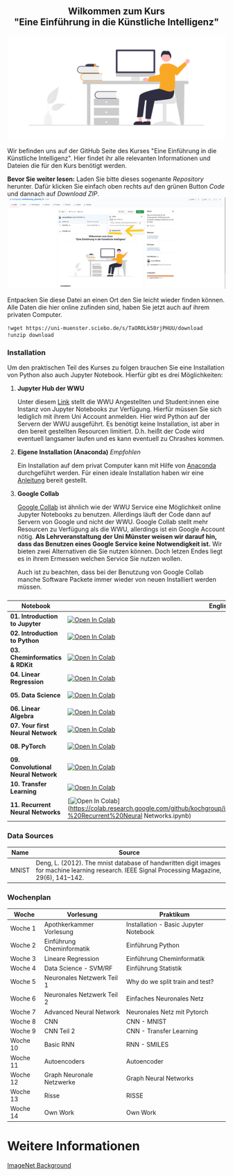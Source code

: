 
<h2 align ="center">Wilkommen zum Kurs <br> "Eine Einführung in die Künstliche Intelligenz"</h2>

![](Notebooks/Img/general/hello.png)

Wir befinden uns auf der GitHub Seite des Kurses "Eine Einführung in die Künstliche Intelligenz". Hier findet ihr alle relevanten Informationen und Dateien die für den Kurs benötigt werden.

**Bevor Sie weiter lesen:**
Laden Sie bitte dieses sogenante *Repository* herunter. Dafür klicken Sie einfach oben rechts auf den grünen Button *Code* und dannach auf *Download ZIP*.  
![](Notebooks/Img/install_git.png)

Entpacken Sie diese Datei an einen Ort den Sie leicht wieder finden können. Alle Daten die hier online zufinden sind, haben Sie jetzt auch auf ihrem privaten Computer.

```
!wget https://uni-muenster.sciebo.de/s/TaOR0Lk50rjPHUU/download
!unzip download
```

### Installation
Um den praktischen Teil des Kurses zu folgen brauchen Sie eine Installation von Python also auch Jupyter Notebook. 
Hierfür gibt es drei Möglichkeiten:
1. **Jupyter Hub der WWU**

   Unter diesem [Link](https://jupyterhub.wwu.de/hub/spawn) stellt die WWU Angestellten und Student:innen eine Instanz von Jupyter Notebooks zur Verfügung.
   Hierfür müssen Sie sich lediglich mit ihrem Uni Account anmelden. Hier wird Python auf der Servern der WWU ausgeführt.
   Es benötigt keine Installation, ist aber in den bereit gestellten Resourcen limitiert. D.h. heißt der Code wird eventuell langsamer laufen und es kann eventuell zu Chrashes kommen.
1. **Eigene Installation (Anaconda)** *Empfohlen*

   Ein Installation auf dem privat Computer kann mit Hilfe von [Anaconda](https://www.anaconda.com/) durchgeführt werden.
   Für einen ideale Installation haben wir eine [Anleitung](installation.pdf) bereit gestellt.
1. **Google Collab**
 
   [Google Collab](https://colab.research.google.com/) ist ähnlich wie der WWU Service eine Möglichkeit online Jupyter Notebooks zu benutzen.
   Allerdings läuft der Code dann auf Servern von Google und nicht der WWU. 
   Google Collab stellt mehr Resourcen zu Verfügung als die WWU, allerdings ist ein Google Account nötig.
   **Als Lehrveranstaltung der Uni Münster weisen wir darauf hin, dass das Benutzen eines Google Service keine Notwendigkeit ist.** Wir bieten zwei Alternativen die  Sie nutzen können. Doch letzen Endes liegt es in ihrem Ermessen welchen Service Sie nutzen wollen. 
   
   Auch ist zu beachten, dass bei der Benutzung von Google Collab manche Software Packete immer wieder von neuen Installiert werden müssen.
###
Notebook | English | German
-------- | ------- | ------
**01\. Introduction to Jupyter** | [![Open In Colab](https://colab.research.google.com/assets/colab-badge.svg)](https://colab.research.google.com/github/kochgroup/intro_pharma_ai/blob/main/Notebooks_EN/01%20-%20Introduction%20to%20Jupyter.ipynb) | [![Open In Colab](https://colab.research.google.com/assets/colab-badge.svg)](https://colab.research.google.com/github/kochgroup/intro_pharma_ai/blob/main/Notebooks_GER/Woche%2001%20-%20Einf%C3%BChrung%20Jupyter.ipynb)   
**02\. Introduction to Python**| [![Open In Colab](https://colab.research.google.com/assets/colab-badge.svg)](https://colab.research.google.com/github/kochgroup/intro_pharma_ai/blob/main/Notebooks_EN/02%20-%20Introduction%20to%20Python.ipynb) | [![Open In Colab](https://colab.research.google.com/assets/colab-badge.svg)](https://colab.research.google.com/github/kochgroup/intro_pharma_ai/blob/main/Notebooks_GER/Woche%2002%20-%20Einführung%20Python.ipynb)  
**03\. Cheminformatics & RDKit** |[![Open In Colab](https://colab.research.google.com/assets/colab-badge.svg)](https://colab.research.google.com/github/kochgroup/intro_pharma_ai/blob/main/Notebooks_EN/03%20-%20Cheminformatics.ipynb) | [![Open In Colab](https://colab.research.google.com/assets/colab-badge.svg)](https://colab.research.google.com/github/kochgroup/intro_pharma_ai/blob/main/Notebooks_GER/Woche%2003%20-%20Chemieinformatik.ipynb)
**04\. Linear Regression** | [![Open In Colab](https://colab.research.google.com/assets/colab-badge.svg)](https://colab.research.google.com/github/kochgroup/intro_pharma_ai/blob/main/Notebooks_EN/04%20-%20Linear%20Regression.ipynb) | [![Open In Colab](https://colab.research.google.com/assets/colab-badge.svg)](https://colab.research.google.com/github/kochgroup/intro_pharma_ai/blob/main/Notebooks_GER/Woche%2004%20-%20Lineare%20Regression.ipynb)
**05\. Data Science** | [![Open In Colab](https://colab.research.google.com/assets/colab-badge.svg)](https://colab.research.google.com/github/kochgroup/intro_pharma_ai/blob/main/Notebooks_EN/05%20-%20Data%20Science.ipynb) | [![Open In Colab](https://colab.research.google.com/assets/colab-badge.svg)](https://colab.research.google.com/github/kochgroup/intro_pharma_ai/blob/main/Notebooks_GER/Woche%2005%20-%20Data%20Science.ipynb)
**06\. Linear Algebra** | [![Open In Colab](https://colab.research.google.com/assets/colab-badge.svg)](https://colab.research.google.com/github/kochgroup/intro_pharma_ai/blob/main/Notebooks_EN/06%20-%20Linear%20Algebra%20for%20NN.ipynb) | [![Open In Colab](https://colab.research.google.com/assets/colab-badge.svg)](https://colab.research.google.com/github/kochgroup/intro_pharma_ai/blob/main/Notebooks_GER/Woche%2006%20-%20Lineare%20Algebra%20für%20NN.ipynb)
**07\. Your first Neural Network** | [![Open In Colab](https://colab.research.google.com/assets/colab-badge.svg)](https://colab.research.google.com/github/kochgroup/intro_pharma_ai/blob/main/Notebooks_EN/07%20-%20First%20Neural%20Net.ipynb) | [![Open In Colab](https://colab.research.google.com/assets/colab-badge.svg)](https://colab.research.google.com/github/kochgroup/intro_pharma_ai/blob/main/Notebooks_GER/Woche%2007%20-%20Erstes%20Neuronales%20Netzwerk.ipynb)
**08\. PyTorch** | [![Open In Colab](https://colab.research.google.com/assets/colab-badge.svg)](https://colab.research.google.com/github/kochgroup/intro_pharma_ai/blob/main/Notebooks_EN/08%20-%20PyTorch.ipynb) | [![Open In Colab](https://colab.research.google.com/assets/colab-badge.svg)](https://colab.research.google.com/github/kochgroup/intro_pharma_ai/blob/main/Notebooks_GER/Woche%2008%20-%20PyTorch.ipynb)
**09\. Convolutional Neural Network** | [![Open In Colab](https://colab.research.google.com/assets/colab-badge.svg)](https://colab.research.google.com/github/kochgroup/intro_pharma_ai/blob/main/Notebooks_EN/09%20-%20Convolutional%20Neural%20Network.ipynb) | [![Open In Colab](https://colab.research.google.com/assets/colab-badge.svg)](https://colab.research.google.com/github/kochgroup/intro_pharma_ai/blob/main/Notebooks_GER/Woche%2009%20-%20Convolutional%20Neural%20Network.ipynb)
**10\. Transfer Learning** | [![Open In Colab](https://colab.research.google.com/assets/colab-badge.svg)](https://colab.research.google.com/github/kochgroup/intro_pharma_ai/blob/main/Notebooks_EN/10%20-%20Transfer%20Learning.ipynb) | [![Open In Colab](https://colab.research.google.com/assets/colab-badge.svg)](https://colab.research.google.com/github/kochgroup/intro_pharma_ai/blob/main/Notebooks_GER/Woche%2010%20-%20Transfer%20Learning.ipynb)
**11\. Recurrent Neural Networks** | [![Open In Colab](https://colab.research.google.com/assets/colab-badge.svg)](https://colab.research.google.com/github/kochgroup/intro_pharma_ai/blob/main/Notebooks_EN/11%20-%20Recurrent%20Neural Networks.ipynb) | [![Open In Colab](https://colab.research.google.com/assets/colab-badge.svg)](https://colab.research.google.com/github/kochgroup/intro_pharma_ai/blob/main/Notebooks_GER/Woche%2011%20-%20Recurrent%20Neural%20Networks.ipynb)




### Data Sources

Name | Source  
-----| ------ 
MNIST | Deng, L. (2012). The mnist database of handwritten digit images for machine learning research. IEEE Signal Processing Magazine, 29(6), 141–142.

### Wochenplan 

Woche | Vorlesung | Praktikum
------------ | ------------- | -------------
Woche 1 | Apothkerkammer Vorlesung | Installation - Basic Jupyter Notebook
Woche 2 | Einführung Cheminformatik | Einführung Python
Woche 3 | Lineare Regression | Einführung Cheminformatik
Woche 4 | Data Science - SVM/RF | Einführung Statistik
Woche 5 | Neuronales Netzwerk Teil 1 | Why do we split train and test?
Woche 6 | Neuronales Netzwerk Teil 2| Einfaches Neuronales Netz
Woche 7 | Advanced Neural Network | Neuronales Netz mit Pytorch
Woche 8 | CNN | CNN - MNIST
Woche 9 | CNN Teil 2| CNN - Transfer Learning
Woche 10| Basic RNN | RNN - SMILES
Woche 11| Autoencoders| Autoencoder
Woche 12| Graph Neuronale Netzwerke| Graph Neural Networks
Woche 13| Risse| RISSE
Woche 14| Own Work| Own Work

# Weitere Informationen

[ImageNet Background](https://qz.com/1034972/the-data-that-changed-the-direction-of-ai-research-and-possibly-the-world/)

